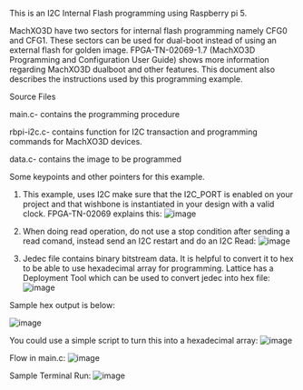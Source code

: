 This is an I2C Internal Flash programming using Raspberry pi 5.


MachXO3D have two sectors for internal flash programming namely CFG0 and CFG1. These sectors can be used for dual-boot instead of using an external flash for golden image. FPGA-TN-02069-1.7 (MachXO3D Programming and Configuration User Guide) shows more information regarding MachXO3D dualboot and other features. This document also describes the instructions used by this programming example.

Source Files

main.c- contains the programming procedure

rbpi-i2c.c- contains function for I2C transaction and programming commands for MachXO3D devices.

data.c- contains the image to be programmed


Some keypoints and other pointers for this example.

1. This example, uses I2C make sure that the I2C_PORT is enabled on your project and that wishbone is instantiated in your design with a valid clock. FPGA-TN-02069 explains this:
 ![image](https://github.com/user-attachments/assets/7f73b417-83fe-4300-a70f-973187e47914)

2. When doing read operation, do not use a stop condition after sending a read comand, instead send an I2C restart and do an I2C Read:
![image](https://github.com/user-attachments/assets/fdb4821e-2f62-49c3-97db-86db4a3f750a)


3.  Jedec file contains binary bitstream data. It is helpful to convert it to hex to be able to use hexadecimal array for programming. Lattice has a Deployment Tool which can be used to convert jedec into hex file:
   ![image](https://github.com/user-attachments/assets/d6d42e34-0e62-4db6-812e-4f32163a7bed)

Sample hex output is below:

![image](https://github.com/user-attachments/assets/b8b0a46a-594c-480d-b277-9d0650d59acb)

You could use a simple script to turn this into a hexadecimal array:
![image](https://github.com/user-attachments/assets/d24c600a-0fb9-4858-b6d3-657027c51ddf)

Flow in main.c:
![image](https://github.com/user-attachments/assets/54e29e23-a9da-4ca4-a21d-77bed2e3a38a)

Sample Terminal Run:
![image](https://github.com/user-attachments/assets/9ae88c06-cc6c-41c5-bbb1-025bd2ee22f4)



